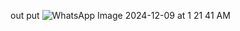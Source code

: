 out put
![WhatsApp Image 2024-12-09 at 1 21 41 AM](https://github.com/user-attachments/assets/0de1d7bc-0796-4f5b-b5a6-5f970e273fd1)
